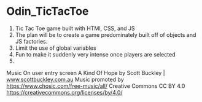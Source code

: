 # Odin_TicTacToe
1. Tic Tac Toe game built with HTMl, CSS, and JS
2. The plan will be to create a game predominately built off of objects and JS factories. 
3. Limit the use of global variables
4. Fun to make it suddenly very intense once players are selected
5.

Music On user entry screen
A Kind Of Hope by Scott Buckley | www.scottbuckley.com.au
Music promoted by https://www.chosic.com/free-music/all/
Creative Commons CC BY 4.0
https://creativecommons.org/licenses/by/4.0/
 
